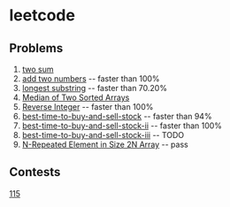 # leetcode

## Problems

1. [two sum](./1-two-sum/v2.go)
2. [add two numbers](./2-add-two-numbers/v1.go) -- faster than 100%
3. [longest substring](./3-longest-substring/v1.go) -- faster than 70.20%
4. [Median of Two Sorted Arrays](./4-median-of-two-sorted-arrays/v1.go)
7. [Reverse Integer](./7-reverse-integer/v1.go) -- faster than 100%
121. [best-time-to-buy-and-sell-stock](./121/max_profit.go) -- faster than 94%
122. [best-time-to-buy-and-sell-stock-ii](./122/max_profit.go) -- faster than 100%
123. [best-time-to-buy-and-sell-stock-iii](./123/max_profit.go) -- TODO
961. [N-Repeated Element in Size 2N Array](./961-repeated-element-in-2n-array/v1.go) -- pass


## Contests
[115](./contest-115)